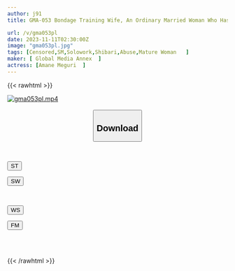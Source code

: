 ```yaml
---
author: j91
title: GMA-053 Bondage Training Wife, An Ordinary Married Woman Who Has Racked Up Debts And Is Dazzled By Large Sums Of Money. Amane Meguri, A Rope Training Trip Where She Is Felled By A Man She Met On A Dating Site

url: /v/gma053pl
date: 2023-11-11T02:30:00Z
image: "gma053pl.jpg"
tags: [Censored,SM,Solowork,Shibari,Abuse,Mature Woman	 ]
maker: [ Global Media Annex  ]
actress: [Amane Meguri  ]
---
```



{{< rawhtml >}}

<div class="video" data-videoid="jrmozX8q3Btz3oJ">
    <a href="javascript:;">
        <img src="https://my.j91.asia/v/gma053pl/gma053pl.jpg" width="WIDTH" height="HEIGHT" alt="gma053pl.mp4" loading="lazy">
    </a>
</div>

<script type="text/javascript" src="https://j91.asia/asset/on-demand-st.js"></script>

<br>
  <link rel="stylesheet" href="https://j91.asia/asset/bs5.css">
  
  <center>
  <button class="btn btn-primary" type="button" data-bs-toggle="collapse" data-bs-target=".multi-collapse" aria-expanded="false" aria-controls="multiCollapseExample1 multiCollapseExample2"><h2>Download</h2></button></center>
</p>
<div class="row">
  <div class="col">
    <div class="collapse multi-collapse" id="multiCollapseExample1">
      <div class="card card-body">
	      	      <br>
<div class="buttons">  
<p><a href="https://streamtape.to/v/jrmozX8q3Btz3oJ" target="_blank"><button class="btn-hover color-3"><i class="fa fa-download"></i> ST</button></a></p>
<p><a href="https://sfastwish.com/jpk31qvy8rpl" target="_blank"><button class="btn-hover color-2"><i class="fa fa-download"></i> SW</button></a></p></div>
    </div>
  </div>
</div>
  <div class="col">
    <div class="collapse multi-collapse" id="multiCollapseExample2">
      <div class="card card-body">
	      <br>
<div class="buttons">
<p><a href="javascript:;" target="_blank"><button class="btn-hover color-9"><i class="fa fa-download"></i> WS</button></a></p>
<p><a href="javascript:;" target="_blank"><button class="btn-hover color-8"><i class="fa fa-download"></i> FM</button></a></p></div>
<br><br>
      </div>
    </div>
  </div>
</div>

{{< /rawhtml >}}
